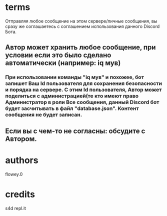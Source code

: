 # terms
Отправляя любое сообщение на этом сервере/личные сообщения, вы сразу же соглашаетесь с соглашением использования данного Discord Бота.
## Автор может хранить любое сообщение, при условии если это было сделано автоматически (например: iq мув)
### При использовании команды "iq мув" и похожее, бот запишет Ваш Id пользователя для сохранения безопасности и порядка на сервере. С этим Id пользователя, Автор может поделиться с администрацией(те кто имеют право Администратор в роли Все сообщения, данный Discord бот будет засчитывать в файл "database.json". Контент сообщения не будет записан.
## Если вы с чем-то не согласны: обсудите с Автором.

# authors
flowey.0

# credits
s4d
repl.it
